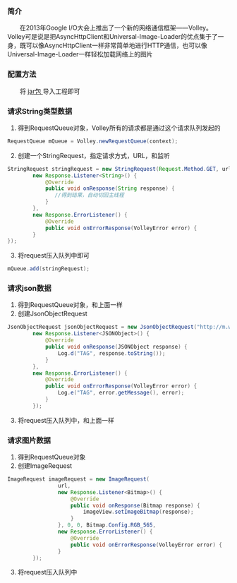### 简介
　　在2013年Google I/O大会上推出了一个新的网络通信框架——Volley。Volley可是说是把AsyncHttpClient和Universal-Image-Loader的优点集于了一身，既可以像AsyncHttpClient一样非常简单地进行HTTP通信，也可以像Universal-Image-Loader一样轻松加载网络上的图片
 
### 配置方法
　　将 [jar包 ][1]导入工程即可

### 请求String类型数据

 1. 得到RequestQueue对象，Volley所有的请求都是通过这个请求队列发起的

``` java
RequestQueue mQueue = Volley.newRequestQueue(context);  
```


 2. 创建一个StringRequest，指定请求方式，URL，和监听

``` java
StringRequest stringRequest = new StringRequest(Request.Method.GET, url,
		new Response.Listener<String>() {
			@Override
			public void onResponse(String response) {
			   //得到结果，自动切回主线程
			}
		}, 
		new Response.ErrorListener() {
			@Override
			public void onErrorResponse(VolleyError error) {
		}
});
```

 3. 将request压入队列中即可
 
``` java
mQueue.add(stringRequest); 
```

### 请求json数据

 1. 得到RequestQueue对象，和上面一样
 2. 创建JsonObjectRequest 
 
``` java
JsonObjectRequest jsonObjectRequest = new JsonObjectRequest("http://m.weather.com.cn/data/101010100.html", null,  
        new Response.Listener<JSONObject>() {  
            @Override  
            public void onResponse(JSONObject response) {  
                Log.d("TAG", response.toString());  
            }  
        }, 
		new Response.ErrorListener() {  
            @Override  
            public void onErrorResponse(VolleyError error) {  
                Log.e("TAG", error.getMessage(), error);  
            }  
        });  
```

 3. 将request压入队列中，和上面一样


### 请求图片数据

 1. 得到RequestQueue对象
 2. 创建ImageRequest
 
``` java
ImageRequest imageRequest = new ImageRequest(
                url,
                new Response.Listener<Bitmap>() {
                    @Override
                    public void onResponse(Bitmap response) {
                        imageView.setImageBitmap(response);
                    }
                }, 0, 0, Bitmap.Config.RGB_565, 
				new Response.ErrorListener() {
					@Override
					public void onErrorResponse(VolleyError error) {
         	    }
        });
```


 3. 将request压入队列中

  [1]: http://download.csdn.net/detail/sinyu890807/7152015
